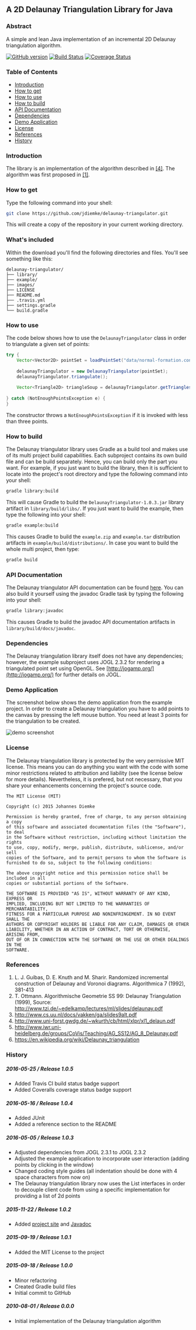 ## A 2D Delaunay Triangulation Library for Java
### Abstract
A simple and lean Java implementation of an incremental 2D Delaunay triangulation algorithm.

[![GitHub version](https://badge.fury.io/gh/jdiemke%2Fdelaunay-triangulator.svg)](https://badge.fury.io/gh/jdiemke%2Fdelaunay-triangulator) [![Build Status](https://travis-ci.org/jdiemke/delaunay-triangulator.svg?branch=master)](https://travis-ci.org/jdiemke/delaunay-triangulator) [![Coverage Status](https://coveralls.io/repos/github/jdiemke/delaunay-triangulator/badge.svg?branch=master)](https://coveralls.io/github/jdiemke/delaunay-triangulator?branch=master)
### Table of Contents
-   [Introduction](#introduction)
-   [How to get](#how-to-get)
-   [How to use](#how-to-use)
-   [How to build](#how-to-build)
-   [API Documentation](#api-documentation)
-   [Dependencies](#dependencies)
-   [Demo Application](#demo-application)
-   [License](#license)
-   [References](#references)
-   [History](#history)

### Introduction
The library is an implementation of the algorithm described in [[4]](#paper4). The algorithm was first proposed in [[1]](#paper1).
### How to get
Type the following command into your shell:
```bash
git clone https://github.com/jdiemke/delaunay-triangulator.git
```
This will create a copy of the repository in your current working directory.
### What's included
Within the download you'll find the following directories and files. You'll see something like this:
```
delaunay-triangulator/
├── library/
├── example/
├── images/
├── LICENSE
├── README.md
├── .travis.yml
├── settings.gradle
└── build.gradle
```
### How to use
The code below shows how to use the `DelaunayTriangulator` class in order to triangulate a given set of points:
```java
try {
    Vector<Vector2D> pointSet = loadPointSet("data/normal-formation.conf");
    
    delaunayTriangulator = new DelaunayTriangulator(pointSet);
    delaunayTriangulator.triangulate();
    
    Vector<Triangle2D> triangleSoup = delaunayTriangulator.getTriangles();
    
} catch (NotEnoughPointsException e) {
}
```
The constructor throws a `NotEnoughPointsException` if it is invoked with less than three points.
### How to build
The Delaunay triangulator library uses Gradle as a build tool and makes use of its multi project build capabilities. Each subproject contains its own build file and can be build separately. Hence, you can build only the part you want. For example, if you just want to build the library, then it is sufficient to locate into the project's root directory and type the following command into your shell:
```bash
gradle library:build
```
This will cause Gradle to build the `DelaunayTriangulator-1.0.3.jar` library artifact in `library/build/libs/`. If you just want to build the example, then type the following into your shell:
```bash
gradle example:build
```
This causes Gradle to build the `example.zip` and `example.tar` distribution artifacts in `example/build/distributions/`. In case you want to build the whole multi project, then type:
```bash
gradle build
```
### API Documentation
The Delaunay triangulator API documentation can be found [here](http://jdiemke.github.io/delaunay-triangulator/javadoc). You can also build it yourself using the javadoc Gradle task by typing the following into your shell:
```bash
gradle library:javadoc
```
This causes Gradle to build the javadoc API documentation artifacts in `library/build/docs/javadoc`.
### Dependencies
The Delaunay triangulation library itself does not have any dependencies; however, the example subproject uses JOGL 2.3.2 for rendering a triangulated point set using OpenGL. See [http://jogamp.org/](http://jogamp.org/) for further details on JOGL.
### Demo Application
The screenshot below shows the demo application from the example project. In order to create a Delaunay triangulation you have to add points to the canvas by pressing the left mouse button. You need at least 3 points for the triangulation to be created.

![demo screenshot](https://raw.githubusercontent.com/jdiemke/delaunay-triangulator/master/images/example_application.png "Demo Application")
### License
The Delaunay triangulation library is protected by the very permissive MIT license. This means you can do anything you want with the code with some minor restrictions related to attribution and liability (see the license below for more details). Nevertheless, it is prefered, but not necessary, that you share your enhancements concerning the project's source code.
```
The MIT License (MIT)

Copyright (c) 2015 Johannes Diemke

Permission is hereby granted, free of charge, to any person obtaining a copy
of this software and associated documentation files (the "Software"), to deal
in the Software without restriction, including without limitation the rights
to use, copy, modify, merge, publish, distribute, sublicense, and/or sell
copies of the Software, and to permit persons to whom the Software is
furnished to do so, subject to the following conditions:

The above copyright notice and this permission notice shall be included in all
copies or substantial portions of the Software.

THE SOFTWARE IS PROVIDED "AS IS", WITHOUT WARRANTY OF ANY KIND, EXPRESS OR
IMPLIED, INCLUDING BUT NOT LIMITED TO THE WARRANTIES OF MERCHANTABILITY,
FITNESS FOR A PARTICULAR PURPOSE AND NONINFRINGEMENT. IN NO EVENT SHALL THE
AUTHORS OR COPYRIGHT HOLDERS BE LIABLE FOR ANY CLAIM, DAMAGES OR OTHER
LIABILITY, WHETHER IN AN ACTION OF CONTRACT, TORT OR OTHERWISE, ARISING FROM,
OUT OF OR IN CONNECTION WITH THE SOFTWARE OR THE USE OR OTHER DEALINGS IN THE
SOFTWARE.
```
### References
1.  <a name="paper1"></a>L. J. Guibas, D. E. Knuth and M. Sharir. Randomized incremental construction of Delaunay and Voronoi diagrams. Algorithmica 7 (1992), 381-413
2.  <a name="paper2"></a>T. Ottmann. Algorithmische Geometrie SS 99: Delaunay Triangulation (1999), Source: http://www.tzi.de/~edelkamp/lectures/ml/slides/delaunay.pdf
3.  <a name="paper3"></a>http://www.cs.uu.nl/docs/vakken/ga/slides9alt.pdf
4.  <a name="paper4"></a>http://www.uni-forst.gwdg.de/~wkurth/cb/html/xlpr/xl1_delaun.pdf
5.  <a name="paper5"></a>http://www.iwr.uni-heidelberg.de/groups/CoVis/Teaching/AG_SS12/AG_8_Delaunay.pdf
6.  <a name="paper6"></a>https://en.wikipedia.org/wiki/Delaunay_triangulation

### History
##### 2016-05-25 / Release 1.0.5
-   Added Travis CI build status badge support
-   Added Coveralls coverage status badge support

##### 2016-05-16 / Release 1.0.4
-   Added JUnit
-   Added a reference section to the README

##### 2016-05-05 / Release 1.0.3
-   Adjusted dependencies from JOGL 2.3.1 to JOGL 2.3.2
-   Adjusted the example application to incorporate user interaction (adding points by clicking in the window)
-   Changed coding style guides (all indentation should be done with 4 space characters from now on)
-   The Delaunay triangulation library now uses the List interfaces in order to decouple client code from using a specific implementation for providing a list of 2d points 

##### 2015-11-22 / Release 1.0.2
-   Added [project site](http://jdiemke.github.io/delaunay-triangulator) and [Javadoc](http://jdiemke.github.io/delaunay-triangulator/javadoc)

##### 2015-09-19 / Release 1.0.1
-   Added the MIT License to the project

##### 2015-09-18 / Release 1.0.0
-   Minor refactoring
-   Created Gradle build files
-   Initial commit to GitHub

##### 2010-08-01 / Release 0.0.0
-   Initial implementation of the Delaunay triangulation algorithm
